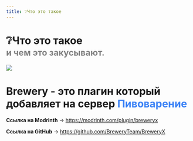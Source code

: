 ```yaml
---
title: ❔Что это такое
---
```


# ❔Что это такое <br/> <span style="color: gray;"><sup> и чем это закусывают. </sup></span>

<!-- banner space -->

![](/BREWERY/Mechanics/brewerybanner.png)

# Brewery - это плагин который добавляет на сервер  <span style="color: #3b82f6;">Пивоварение</span>

**Ссылка на Modrinth** -> https://modrinth.com/plugin/breweryx

**Ссылка на GitHub** -> https://github.com/BreweryTeam/BreweryX